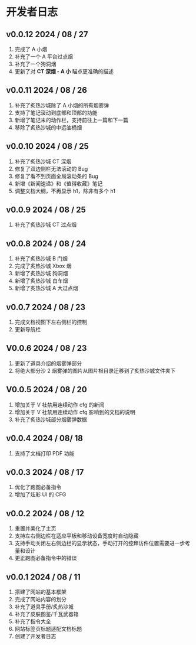 # 开发者日志

## v0.0.12 2024 / 08 / 27

1. 完成了 A 小烟
2. 补充了一个 A 平台过点烟
3. 补充了一个狗洞烟
4. 更新了对 **CT 深烟 - A 小** 瞄点更准确的描述

## v0.0.11 2024 / 08 / 26

1. 补充了炙热沙城除了 A 小烟的所有烟雾弹
2. 支持了笔记滚动到底部和顶部的功能
3. 新增了笔记末的动作栏，支持前往上一篇和下一篇
4. 移除了炙热沙城的中远油桶烟

## v0.0.10 2024 / 08 / 25

1. 补充了炙热沙城 CT 深烟
2. 修复了双边侧栏无法滚动的 Bug
3. 修复了看不到页面全局滚动条的 Bug
4. 新增《新闻速递》和《值得收藏》笔记
5. 调整文档大纲，不再显示 h1，除非有多个 h1

## v0.0.9 2024 / 08 / 25

1. 补充了炙热沙城 CT 过点烟

## v0.0.8 2024 / 08 / 24

1. 补充了炙热沙城 B 门烟
2. 完成了炙热沙城 Xbox 烟
3. 新增了炙热沙城 狗洞烟
4. 新增了炙热沙城 白车烟
5. 新增了炙热沙城 A 大过点烟

## v0.0.7 2024 / 08 / 23

1. 完成文档视图下左右侧栏的控制
2. 更新导航栏

## V0.0.6 2024 / 08 / 23

1. 更新了道具介绍的烟雾弹部分
2. 将绝大部分沙 2 烟雾弹的图片从图片根目录迁移到了炙热沙城文件夹下

## V0.0.5 2024 / 08 / 20

1. 增加关于 V 社禁用连续动作 cfg 的新闻
2. 增加关于 V 社禁用连续动作 cfg 影响到的文档的说明
3. 补充了炙热沙城部分烟雾弹数据

## v0.0.4 2024 / 08/ 18

1. 支持了文档打印 PDF 功能

## v0.0.3 2024 / 08 / 17

1. 优化了跑图必备指令
2. 增加了炫彩 UI 的 CFG

## v0.0.2 2024 / 08 / 12

1. 重置并美化了主页
2. 支持左右侧边栏在适应平板和移动设备宽度时自动隐藏
3. 支持手动关闭左右侧边栏的显示状态，手动打开的控拜访件位置需要进一步考量和设计
4. 更正跑图必备指令中的错误

## v0.0.1 2024 / 08 / 11

1. 搭建了网站的基本框架
2. 完成了网站内容的划分
3. 补充了道具手册/炙热沙城
4. 补充了皮肤图鉴/千瓦武器箱
5. 补充了指令大全
6. 网站标签页标题适配文档标题
7. 创建了开发者日志
